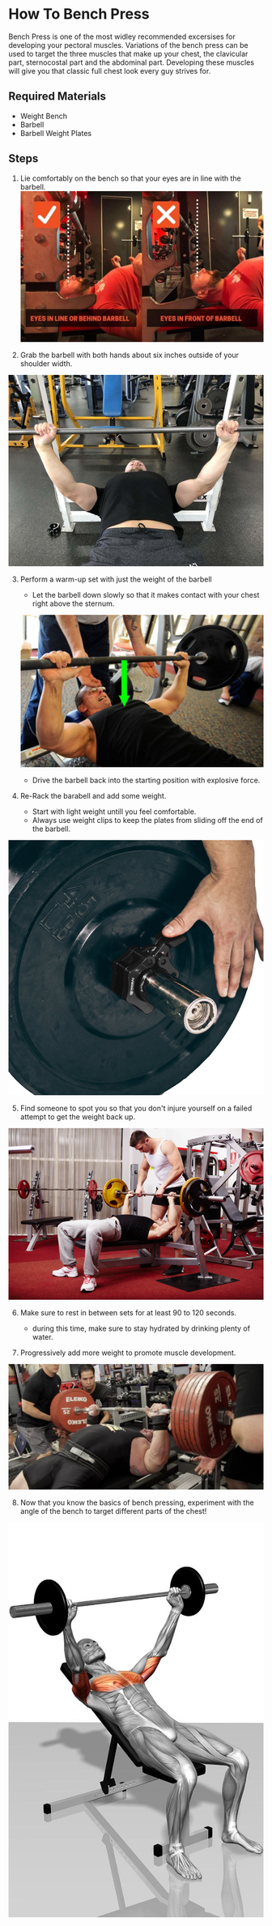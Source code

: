 # How To Bench Press

Bench Press is one of the most widley recommended excersises for developing your pectoral muscles. Variations of the bench press can be used to target the three muscles that make up your chest, the clavicular part, sternocostal part and the abdominal part. Developing these muscles will give you that classic full chest look every guy strives for. 

## Required Materials 
- Weight Bench 
- Barbell
- Barbell Weight Plates 

## Steps 
1. Lie comfortably on the bench so that your eyes are in line with the barbell. 
![Bench Position](Step1.jpg)


2. Grab the barbell with both hands about six inches outside of your shoulder width.

 ![Hand Positioning](Step2.jpg)


3. Perform a warm-up set with just the weight of the barbell


    * Let the barbell down slowly so that it makes contact with your chest right above the sternum. 
    
    ![Bench Form](Step3.jpg)
    
    * Drive the barbell back into the starting position with explosive force. 

4. Re-Rack the barabell and add some weight. 
    -  Start with light weight untill you feel comfortable.
    -  Always use weight clips to keep the plates from sliding off the end of the barbell.


![Adding Weight](Step4.jpg)



5. Find someone to spot you so that you don't injure yourself on a failed attempt to get the weight back up. 


![Finding Spotter](Step5.jpg)



6. Make sure to rest in between sets for at least 90 to 120 seconds. 

    - during this time, make sure to stay hydrated by drinking plenty of water. 


7. Progressively add more weight to promote muscle development. 


![Lifting Heavier](Step7.jpg)


8. Now that you know the basics of bench pressing, experiment with the angle of the bench to target different parts of the chest!



![Trying Variations](Last.jpg)
